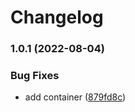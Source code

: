 # Changelog


### 1.0.1 (2022-08-04)


### Bug Fixes

* add container ([879fd8c](https://github.com/muhlba91/buildkite-plugin-kubernetes/commit/879fd8ceed2a46a2a72c756b8963d029088996a7))
